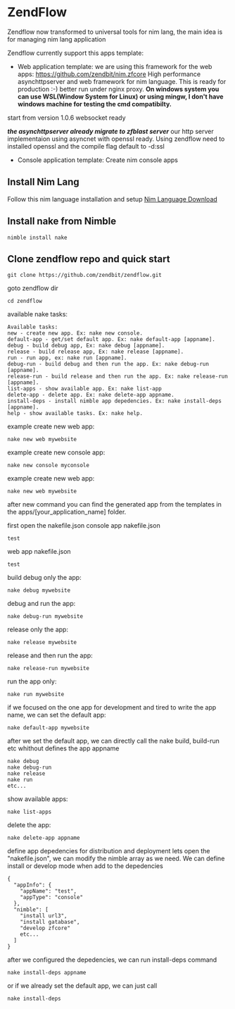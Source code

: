 # ZendFlow
Zendflow now transformed to universal tools for nim lang, the main idea is for managing nim lang application

Zendflow currently support this apps template:
- Web application template:
we are using this framework for the web apps: https://github.com/zendbit/nim.zfcore
High performance asynchttpserver and web framework for nim language. This is ready for production :-) better run under nginx proxy. **On windows system you can use WSL(Window System for Linux) or using mingw, I don't have windows machine for testing the cmd compatibilty.**

start from version 1.0.6 websocket ready

***the asynchttpserver already migrate to zfblast server*** our http server implementaion using asyncnet with openssl ready. Using zendflow need to installed openssl and the compile flag default to -d:ssl

- Console application template:
Create nim console apps

## Install Nim Lang

Follow this nim language installation and setup [Nim Language Download](https://nim-lang.org/install.html)

## Install nake from Nimble
```
nimble install nake
```

## Clone zendflow repo and quick start
```
git clone https://github.com/zendbit/zendflow.git
```

goto zendflow dir
```
cd zendflow
```

available nake tasks:
```
Available tasks:
new - create new app. Ex: nake new console.
default-app - get/set default app. Ex: nake default-app [appname].
debug - build debug app, Ex: nake debug [appname].
release - build release app, Ex: nake release [appname].
run - run app, ex: nake run [appname].
debug-run - build debug and then run the app. Ex: nake debug-run [appname].
release-run - build release and then run the app. Ex: nake release-run [appname].
list-apps - show available app. Ex: nake list-app
delete-app - delete app. Ex: nake delete-app appname.
install-deps - install nimble app depedencies. Ex: nake install-deps [appname].
help - show available tasks. Ex: nake help.
```

example create new web app:
```
nake new web mywebsite
```

example create new console app:
```
nake new console myconsole
```

example create new web app:
```
nake new web mywebsite
```

after new command you can find the generated app from the templates in the apps/[your_application_name] folder.

first open the nakefile.json
console app nakefile.json
```
test
```

web app nakefile.json
```
test
```

build debug only the app:
```
nake debug mywebsite
```

debug and run the app:
```
nake debug-run mywebsite
```

release only the app:
```
nake release mywebsite
```

release and then run the app:
```
nake release-run mywebsite
```

run the app only:
```
nake run mywebsite
```

if we focused on the one app for development and tired to write the app name, we can set the default app:
```
nake default-app mywebsite
```

after we set the default app, we can directly call the nake build, build-run etc whithout defines the app appname
```
nake debug
nake debug-run
nake release
nake run
etc...
```

show available apps:
```
nake list-apps
```

delete the app:
```
nake delete-app appname
```

define app depedencies for distribution and deployment
lets open the "nakefile.json", we can modify the nimble array as we need. We can define install or develop mode when add to the depedencies
```
{
  "appInfo": {
    "appName": "test",
    "appType": "console"
  },
  "nimble": [
    "install url3",
    "install gatabase",
    "develop zfcore"
    etc...
  ]
}
```

after we configured the depedencies, we can run install-deps command
```
nake install-deps appname
```

or if we already set the default app, we can just call
```
nake install-deps
```
